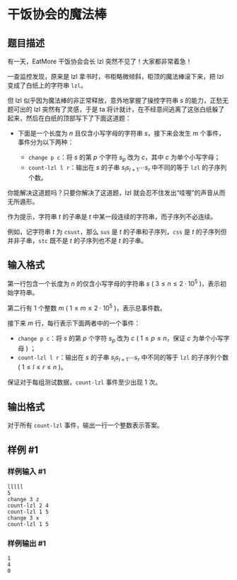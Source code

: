 # 干饭协会的魔法棒

## 题目描述

有一天，$\text{EatMore}$ 干饭协会会长 $\text{lzl}$ 突然不见了！大家都非常着急！

一查监控发现，原来是 $\text{lzl}$ 拿书时，书柜略微倾斜，柜顶的魔法棒滚下来，把 $\text{lzl}$ 变成了白纸上的字符串 `lzl`。

但 $\text{lzl}$ 似乎因为魔法棒的非正常释放，意外地掌握了操控字符串 $s$ 的能力，正愁无题可出的 $\text{lzl}$ 突然有了灵感，于是 ta 将计就计，在不经意间逃离了这张白纸躲了起来，然后在白纸的顶部写下了下面这道题：

- 下面是一个长度为 $n$ 且仅含小写字母的字符串 $s$，接下来会发生 $m$ 个事件，事件分为以下两种：

  - `change p c`：将 $s$ 的第 $p$ 个字符 $s_p$ 改为 $c$，其中 $c$ 为单个小写字母；
  - `count-lzl l r`：输出在 $s$ 的子串 $s_l s_{l+1} \cdots s_{r}$ 中不同的等于 `lzl` 的子序列个数。

你能解决这道题吗？只要你解决了这道题，$\text{lzl}$ 就会忍不住发出“哇喔”的声音从而无所遁形。

作为提示，字符串 $t$ 的子串是 $t$ 中某一段连续的字符串，而子序列不必连续。

例如，记字符串 $t$ 为 `csust`，那么 `sus` 是 $t$ 的子串和子序列，`css` 是 $t$ 的子序列但并非子串，`stc` 既不是 $t$ 的子序列也不是 $t$ 的子串。

## 输入格式

第一行包含一个长度为 $n$ 的仅含小写字母的字符串 $s$ ( $3 \leqslant n \leqslant 2\cdot {10}^5$ )，表示初始字符串。

第二行有 $1$ 个整数 $m$ ( $1 \leqslant m \leqslant 2 \cdot {10}^5$ )，表示总事件数。

接下来 $m$ 行，每行表示下面两者中的一个事件：

- `change p c`：将 $s$ 的第 $p$ 个字符 $s_p$ 改为 $c$ ( $1 \leqslant p \leqslant n$，保证 $c$ 为单个小写字母 ) ；
- `count-lzl l r`：输出在 $s$ 的子串 $s_l s_{l+1} \cdots s_{r}$ 中不同的等于 `lzl` 的子序列个数 ( $1 \leqslant l \leqslant r \leqslant n$ )。

保证对于每组测试数据，`count-lzl` 事件至少出现 $1$ 次。

## 输出格式

对于所有 `count-lzl` 事件，输出一行一个整数表示答案。

## 样例 #1

### 样例输入 #1

```
lllll
5
change 3 z
count-lzl 2 4
count-lzl 1 5
change 3 x
count-lzl 1 5
```

### 样例输出 #1

```
1
4
0
```
